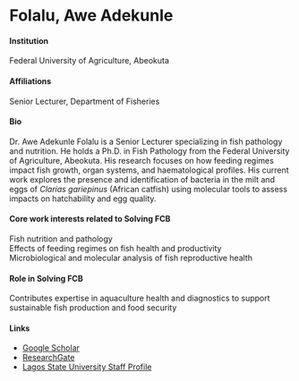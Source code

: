 # Folalu, Awe Adekunle

#### Institution

Federal University of Agriculture, Abeokuta

#### Affiliations

Senior Lecturer, Department of Fisheries

#### Bio

Dr. Awe Adekunle Folalu is a Senior Lecturer specializing in fish pathology and nutrition. He holds a Ph.D. in Fish Pathology from the Federal University of Agriculture, Abeokuta. His research focuses on how feeding regimes impact fish growth, organ systems, and haematological profiles. His current work explores the presence and identification of bacteria in the milt and eggs of _Clarias gariepinus_ (African catfish) using molecular tools to assess impacts on hatchability and egg quality.

#### Core work interests related to Solving FCB

Fish nutrition and pathology\
Effects of feeding regimes on fish health and productivity\
Microbiological and molecular analysis of fish reproductive health

#### Role in Solving FCB

Contributes expertise in aquaculture health and diagnostics to support sustainable fish production and food security

#### Links

* [Google Scholar](https://scholar.google.com/citations?hl=en\&user=EVGDs1IAAAAJ)
* [ResearchGate](https://www.researchgate.net/profile/Folalu-Awe)
* [Lagos State University Staff Profile](https://lasu.edu.ng/home/staff_profile_view.php?staff_id=folalu.awe@lasu.edu.ng)
